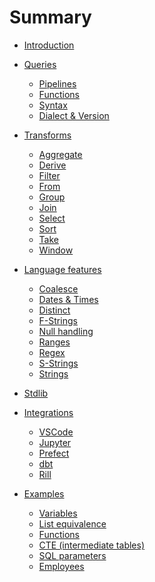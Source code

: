# Summary

- [Introduction](./introduction.md)
- [Queries](./queries/queries.md)
  - [Pipelines](./queries/pipelines.md)
  - [Functions](./queries/functions.md)
  - [Syntax](./queries/syntax.md)
  - [Dialect & Version](./queries/dialect_and_version.md)
- [Transforms](./transforms.md)
  - [Aggregate](./transforms/aggregate.md)
  - [Derive](./transforms/derive.md)
  - [Filter](./transforms/filter.md)
  - [From](./transforms/from.md)
  - [Group](./transforms/group.md)
  - [Join](./transforms/join.md)
  - [Select](./transforms/select.md)
  - [Sort](./transforms/sort.md)
  - [Take](./transforms/take.md)
  - [Window](./transforms/window.md)
- [Language features](./language-features/README.md)
  - [Coalesce](./language-features/coalesce.md)
    <!-- `DATE_TRUNC(foo_date, YEAR)` -> `foo_date.year`? Or -> `foo_date | as year`? Or `foo_date | to year`? -->
  - [Dates & Times](./language-features/dates_and_times.md)
  - [Distinct](./language-features/distinct.md)
  - [F-Strings](./language-features/f-strings.md)
  - [Null handling](./language-features/null.md)
  - [Ranges](./language-features/ranges.md)
    <!--   - Regex — `REGEX_MATCH(foo, "\\w{3}")` -> `foo ~ r"\w{3}"`? Or -> `regex foo r"\w{3}"`? -->
  - [Regex]()
  - [S-Strings](./language-features/s-strings.md)
  - [Strings](./language-features/strings.md)

- [Stdlib]()
- [Integrations]()
  - [VSCode]()
  - [Jupyter]()
  - [Prefect]()
  - [dbt]()
  - [Rill]()

- [Examples](./examples/README.md)
  - [Variables](./examples/variables.md)
  - [List equivalence](./examples/list-equivalence.md)
  - [Functions](./examples/functions.md)
  - [CTE (intermediate tables)](./examples/cte.md)
  - [SQL parameters](./examples/sql-parameters.md)
  - [Employees](./examples/employees.md)
